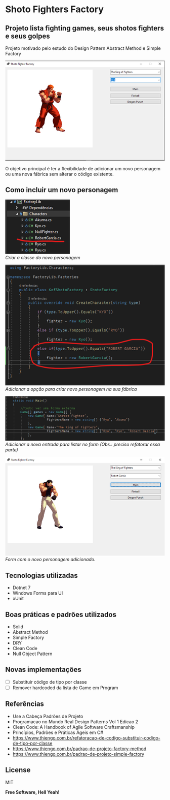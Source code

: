 # Shoto Fighters Factory
## Projeto lista fighting games, seus shotos fighters e seus golpes
Projeto motivado pelo estudo do Design Pattern Abstract Method e Simple Factory


![My Image](main.png)

O objetivo principal é ter a flexibilidade de adicionar um novo personagem ou uma nova fábrica sem alterar o código existente.

## Como incluir um novo personagem

![My Image](folder_to_add_character.png)<br />
*Criar a classe do novo personagem*

![My Image](factory_to_add_character.png)<br />
*Adicionar a opção para criar novo personagem na sua fábrica*

![My Image](array_to_add_character.png)<br />
*Adicionar a nova entrada para listar no form (Obs.: preciso refatorar essa parte)*

![My Image](robert_added.png)<br />
*Form com o novo personagem adicionado.*

## Tecnologias utilizadas

- Dotnet 7
- Windows Forms para UI
- xUnit 

## Boas práticas e padrões utilizados

- Solid
- Abstract Method
- Simple Factory
- DRY
- Clean Code
- Null Object Pattern

## Novas implementações

- [ ] Substituir código de tipo por classe
- [ ] Remover hardcoded da lista de Game em Program

## Referências

- Use a Cabeça Padrões de Projeto
- Programacao no Mundo Real Design Patterns Vol 1 Edicao 2
- Clean Code: A Handbook of Agile Software Craftsmanship
- Princípios, Padrões e Práticas Ágeis em C#
- https://www.thiengo.com.br/refatoracao-de-codigo-substituir-codigo-de-tipo-por-classe
- https://www.thiengo.com.br/padrao-de-projeto-factory-method
- https://www.thiengo.com.br/padrao-de-projeto-simple-factory

## License

MIT

**Free Software, Hell Yeah!**
